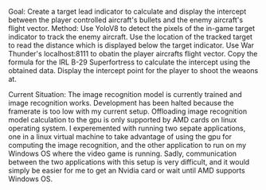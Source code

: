 Goal:
  Create a target lead indicator to calculate and display the intercept between the player controlled aircraft's bullets and the enemy aircraft's flight vector.
Method: 
  Use YoloV8 to detect the pixels of the in-game target indicator to track the enemy aircraft. 
  Use the location of the tracked target to read the distance which is displayed below the target indicator.
  Use War Thunder's localhost:8111 to obatin the player aircrafts flight vector.
  Copy the formula for the IRL B-29 Superfortress to calculate the intercept using the obtained data.
  Display the intercept point for the player to shoot the weaons at.

Current Situation:
  The image recognition model is currently trained and image recognition works. 
  Development has been halted because the framerate is too low with my current setup. 
    Offloading image recognition model calculation to the gpu is only supported by AMD cards on linux operating system. I experemented with running two sepate applications, one in a linux virtual machine to take advantage of using the gpu for computing the image recognition, and the other application to run on my Windows OS where the video game is running. Sadly, communication between the two applications with this setup is very difficult, and it would simply be easier for me to get an Nvidia card or wait until AMD supports Windows OS.
